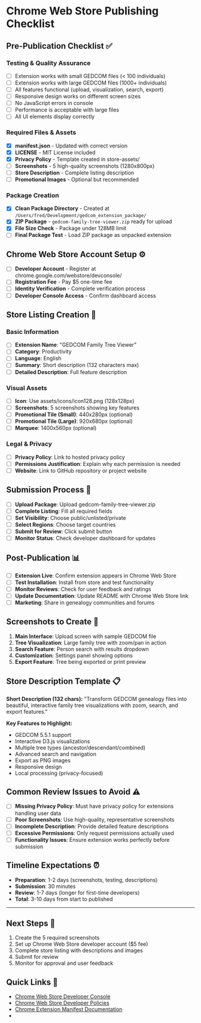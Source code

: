 # Chrome Web Store Publishing Checklist

## Pre-Publication Checklist ✅

### Testing & Quality Assurance
- [ ] Extension works with small GEDCOM files (< 100 individuals)
- [ ] Extension works with large GEDCOM files (1000+ individuals)
- [ ] All features functional (upload, visualization, search, export)
- [ ] Responsive design works on different screen sizes
- [ ] No JavaScript errors in console
- [ ] Performance is acceptable with large files
- [ ] All UI elements display correctly

### Required Files & Assets
- [x] **manifest.json** - Updated with correct version
- [x] **LICENSE** - MIT License included
- [x] **Privacy Policy** - Template created in store-assets/
- [ ] **Screenshots** - 5 high-quality screenshots (1280x800px)
- [ ] **Store Description** - Complete listing description
- [ ] **Promotional Images** - Optional but recommended

### Package Creation
- [x] **Clean Package Directory** - Created at `/Users/fred/Development/gedcom_extension_package/`
- [x] **ZIP Package** - `gedcom-family-tree-viewer.zip` ready for upload
- [x] **File Size Check** - Package under 128MB limit
- [ ] **Final Package Test** - Load ZIP package as unpacked extension

## Chrome Web Store Account Setup ⚙️

- [ ] **Developer Account** - Register at chrome.google.com/webstore/devconsole/
- [ ] **Registration Fee** - Pay $5 one-time fee
- [ ] **Identity Verification** - Complete verification process
- [ ] **Developer Console Access** - Confirm dashboard access

## Store Listing Creation 📝

### Basic Information
- [ ] **Extension Name**: "GEDCOM Family Tree Viewer"
- [ ] **Category**: Productivity
- [ ] **Language**: English
- [ ] **Summary**: Short description (132 characters max)
- [ ] **Detailed Description**: Full feature description

### Visual Assets
- [ ] **Icon**: Use assets/icons/icon128.png (128x128px)
- [ ] **Screenshots**: 5 screenshots showing key features
- [ ] **Promotional Tile (Small)**: 440x280px (optional)
- [ ] **Promotional Tile (Large)**: 920x680px (optional)
- [ ] **Marquee**: 1400x560px (optional)

### Legal & Privacy
- [ ] **Privacy Policy**: Link to hosted privacy policy
- [ ] **Permissions Justification**: Explain why each permission is needed
- [ ] **Website**: Link to GitHub repository or project website

## Submission Process 🚀

- [ ] **Upload Package**: Upload gedcom-family-tree-viewer.zip
- [ ] **Complete Listing**: Fill all required fields
- [ ] **Set Visibility**: Choose public/unlisted/private
- [ ] **Select Regions**: Choose target countries
- [ ] **Submit for Review**: Click submit button
- [ ] **Monitor Status**: Check developer dashboard for updates

## Post-Publication 📊

- [ ] **Extension Live**: Confirm extension appears in Chrome Web Store
- [ ] **Test Installation**: Install from store and test functionality
- [ ] **Monitor Reviews**: Check for user feedback and ratings
- [ ] **Update Documentation**: Update README with Chrome Web Store link
- [ ] **Marketing**: Share in genealogy communities and forums

## Screenshots to Create 📸

1. **Main Interface**: Upload screen with sample GEDCOM file
2. **Tree Visualization**: Large family tree with zoom/pan in action
3. **Search Feature**: Person search with results dropdown
4. **Customization**: Settings panel showing options
5. **Export Feature**: Tree being exported or print preview

## Store Description Template 📋

**Short Description (132 chars):**
"Transform GEDCOM genealogy files into beautiful, interactive family tree visualizations with zoom, search, and export features."

**Key Features to Highlight:**
- GEDCOM 5.5.1 support
- Interactive D3.js visualizations
- Multiple tree types (ancestor/descendant/combined)
- Advanced search and navigation
- Export as PNG images
- Responsive design
- Local processing (privacy-focused)

## Common Review Issues to Avoid ⚠️

- [ ] **Missing Privacy Policy**: Must have privacy policy for extensions handling user data
- [ ] **Poor Screenshots**: Use high-quality, representative screenshots
- [ ] **Incomplete Description**: Provide detailed feature descriptions
- [ ] **Excessive Permissions**: Only request permissions actually used
- [ ] **Functionality Issues**: Ensure extension works perfectly before submission

## Timeline Expectations ⏰

- **Preparation**: 1-2 days (screenshots, testing, descriptions)
- **Submission**: 30 minutes
- **Review**: 1-7 days (longer for first-time developers)
- **Total**: 3-10 days from start to published

---

## Next Steps 🎯

1. Create the 5 required screenshots
2. Set up Chrome Web Store developer account ($5 fee)
3. Complete store listing with descriptions and images
4. Submit for review
5. Monitor for approval and user feedback

## Quick Links 🔗

- [Chrome Web Store Developer Console](https://chrome.google.com/webstore/devconsole/)
- [Chrome Web Store Developer Policies](https://developer.chrome.com/docs/webstore/program-policies/)
- [Chrome Extension Manifest Documentation](https://developer.chrome.com/docs/extensions/mv3/manifest/)
- [Package Location]: `/Users/fred/Development/gedcom_extension_package/gedcom-family-tree-viewer.zip`